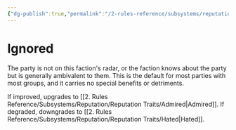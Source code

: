 ```yaml
---
{"dg-publish":true,"permalink":"/2-rules-reference/subsystems/reputation/reputation-traits/ignored/","noteIcon":""}
---
```


# Ignored

The party is not on this faction's radar, or the faction knows about the party but is generally ambivalent to them. This is the default for most parties with most groups, and it carries no special benefits or detriments. 

If improved, upgrades to [[2. Rules Reference/Subsystems/Reputation/Reputation Traits/Admired\|Admired]].
If degraded, downgrades to [[2. Rules Reference/Subsystems/Reputation/Reputation Traits/Hated\|Hated]]. 